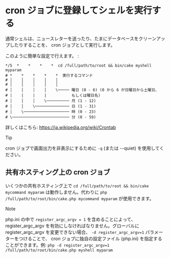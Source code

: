# cron ジョブに登録してシェルを実行する

通常シェルは、ニュースレターを送ったり、たまにデータベースをクリーンアップしたりすることを、
cron ジョブとして実行します。

このように簡単な設定で行えます。 :

    */5  *    *    *    *  cd /full/path/to/root && bin/cake myshell myparam
    # *    *    *    *    *  実行するコマンド
    # │    │    │    │    │
    # │    │    │    │    │
    # │    │    │    │    \───── 曜日 (0 - 6) (0 から 6 が日曜日から土曜日、
    # |    |    |    |           もしくは曜日名)
    # │    │    │    \────────── 月 (1 - 12)
    # │    │    \─────────────── 日 (1 - 31)
    # │    \──────────────────── 時 (0 - 23)
    # \───────────────────────── 分 (0 - 59)

詳しくはこちら: <https://ja.wikipedia.org/wiki/Crontab>

> [!TIP]
> cron ジョブで画面出力を非表示にするために `-q` (または <span class="title-ref">--quiet</span>) を使用してください。

## 共有ホスティング上の cron ジョブ

いくつかの共有ホスティング上で `cd /full/path/to/root && bin/cake mycommand myparam`
は動作しません。代わりに `php /full/path/to/root/bin/cake.php mycommand myparam`
が使用できます。

> [!NOTE]
> php.ini の中で `register_argc_argv = 1` を含めることによって、
> register_argc_argv を有効にしなければなりません。グローバルに register_argc_argv
> を変更できない場合、 `-d register_argc_argv=1` パラメーターをつけることで、
> cron ジョブに独自の設定ファイル (php.ini) を指定することができます。例: `php -d register_argc_argv=1 /full/path/to/root/bin/cake.php myshell myparam`
